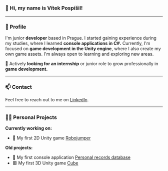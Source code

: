 ### 👋 Hi, my name is Vítek Pospíšil!

---

### 👾 Profile
I'm junior **developer** based in Prague. 
I started gaining experience during my studies, where I learned **console applications in C#.** Currently, I'm focused on **game development in the Unity engine**, where I also create my own game assets. I'm always open to learning and exploring new areas.  

🎯 Actively **looking for an internship** or junior role to grow professionally in **game development.**

---

### 📫 Contact
Feel free to reach out to me on [LinkedIn](https://www.linkedin.com/in/vítek-pospíšil-091b41370).

---

### 👨‍💻 Personal Projects

**Currently working on:**
- 🤖 My first 2D Unity game [Robojumper](https://github.com/pospisilvitek/robojumper) 

**Old projects:**
- 🦾 My first console application [Personal records database](https://github.com/pospisilvitek/personal-records-database) 
- 🟥 My first 3D Unity game [Cube](https://github.com/pospisilvitek/cube) 


